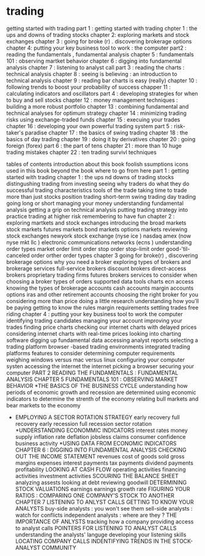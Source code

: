 # trading
getting started with trading 
part 1 : getting started with trading 
chpter 1 : the ups and downs of trading stocks 
chapter 2: exploring markets and stock exchanges 
chapter 3 : going for broke (r) . discovering brokerage options 
chapter 4: putting your key business tool to work : the computer 
part2 : reading the fundamentals , fundamental analysis 
chapter 5 : fundamentals 101 : observing martket behavior 
chapter 6 : digging into fundamental analysis 
chapter 7 : listening to analyst call 
part 3 : reading  the charts : technical analysis 
chapter 8 : seeing is believing : an introduction to technical analysis 
chapter 9 : reading bar charts is easy (really) 
chapter 10 : following trends to boost your probability of success 
chapper 11 : calculating indicators and oscillators 
part 4 : developing strategies for when to buy and sell stocks 
chapter 12 : money management techniques : building a more robust portfolio 
chapter 13 : combining fundamental and technical analyses for optimum strategy 
chapter 14 : minimizing trading risks using exchange-traded funds 
chapter 15 : execuing your trades 
chapter 16 : developing your own powerful trading system 
part 5 : risk-taker's paradise 
chapter 17 : the basics of swing trading 
chapter 18 : the basics of day trading 
chapter 19 : doing it by derivatives 
chapter 20 : going foreign (forex) 
part 6 : the part of tens 
chapter 21 : more than 10 huge trading mistakes 
chapter 22 : ten trading survivl techniques 

tables of contents 
introduction 
about this book 
foolish ssumptions 
icons used in this book 
beyond the book 
where to go from here 
part 1 : getting started with trading 
chapter 1 : the ups nd downs of trading stocks 
distingushing trading from investing 
seeing why traders do what they do 
successful trading characteristics 
tools of the trade 
taking time to trade more than just stocks 
position trading 
short-term swing trading 
day trading 
going long or short 
managing your money 
understanding fundamental analysis 
getting a grip on technical analysis 
putting trading strategy into practice 
trading at higher risk 
remembering to have fun 
chapter 2 : exploring martkets and stock exchanges 
introducing the broad markets 
stock markets 
futures markets 
bond markets 
options markets 
reviewing stock exchanges 
newyork stock exchange (nyse ice )
nasdaq 
amex (now nyse mkt llc ) 
electronic communications networks (ecns )
understanding order types 
market order 
limit order 
stop order 
stop-limit order 
good-'til-canceled order 
orther order types 
chapter 3 going for broke(r) , discovering brokerage options 
why you need a broker 
exploring types of brokers and brokerage services 
full-service brokers 
discount brokers 
direct-access brokers 
proprietary trading firms 
futures brokers 
services to consider when choosing a broker 
types of orders supported 
data tools
charts
ecn access 
knowing the types of brokerage accounts 
cash accounts
margin accounts 
options 
iras and other retirement accounts 
choosing the right broker for you 
considering more than price 
doing a little research 
understanding how you'll be paying 
getting to know the rules 
margin requirements
settling trades
free riding 
chapter 4 : putting your key business tool to work 
the computer
identifying trading candidates 
managing your account 
improving your trades 
finding price charts 
checking our internet charts with delayed prices 
considering internet charts with real-time prices 
looking into charting software 
digging up fundamental data 
accessing analyst reports 
selecting a trading platform 
browser -based trading environments 
integrated trading platforms 
features to consider
determining computer requirements 
weighing windows  versus mac versus linux 
configuring your computer systen 
accessing the internet 
the internet 
picking a browser 
securing your computer 
PART 2 READING THE FUNDAMENTALS : FUNDAMENTAL ANALYSIS 
CHAPTER 5 FUNDAMENTALS 101 : OBSERVING MARKET BEHAVIOR 
*THE BASICS OF THE BUSINESS CYCLE 
understanding how periods of economic growth and recession are determined 
using economic indicators to determine the strenth of the economy 
relating bull markets and bear markets to the economy 
* EMPLOYING A SECTOR ROTATION STRATEGY 
early recovery 
full recovery 
early recession 
full recession 
sector rotation 
*UNDERSTANDING ECONOMMIC INDICATORS 
interest rates 
money supply 
inflation rate 
deflation 
jobsless claims 
consumer confidence 
business activity 
*USING DATA FROM ECONOMIC INDICATORS 
CHAPTER 6 : DIGGING INTO FUNDAMENTAL ANALYSIS 
CHECKING OUT THE INCOME STATEMENT 
revenues 
cost of goods sold 
gross margins 
expenses 
interest payments 
tax payments 
dividend payments 
profitability 
LOOKING AT CASH FLOW 
operating activities 
financing activities 
investment activities 
SCOURING THE BALANCE SHEET 
analyzing assests 
looking at debt 
reviewing goodwill 
DETERMINING STOCK VALUATIONS 
earnings 
earnings growth rate 
FIGURING YOUR RATIOS : COMPARING ONE COMPANY'S STOCK TO ANOTHER 
CHAPTER 7  LISTENING TO ANLYST CALLS 
GETTING TO KNOW YOUR ANALYSTS 
buy-side analysts : you won't see them 
sell-side analysts : watch for conflicts 
independent analysts : where are they ?
THE IMPORTANCE OF ANLYSTS 
tracking how a company 
providing access to analyst calls 
POINTERS FOR LISTENING TO ANALYST CALLS 
understanding the analysts' languge 
developing your listening skills 
LOCATING COMPANY CALLS 
INDENTIFYING TRENDS IN THE STOCK-ANALYST COMMUNITY 


